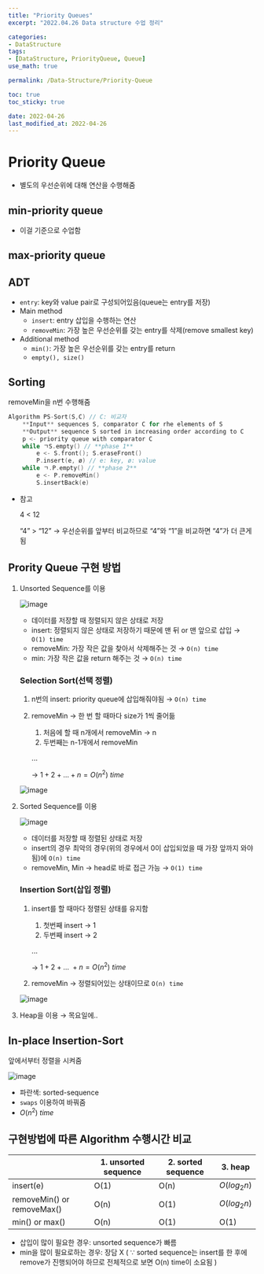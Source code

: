 ```yaml
---
title: "Priority Queues"
excerpt: "2022.04.26 Data structure 수업 정리"

categories:
- DataStructure
tags:
- [DataStructure, PriorityQueue, Queue]
use_math: true

permalink: /Data-Structure/Priority-Queue

toc: true
toc_sticky: true

date: 2022-04-26
last_modified_at: 2022-04-26
---
```


# Priority Queue
- 별도의 우선순위에 대해 연산을 수행해줌

## min-priority queue

- 이걸 기준으로 수업함

## max-priority queue

## ADT

- `entry`: key와 value pair로 구성되어있음(queue는 entry를 저장)
- Main method
    - `insert`: entry 삽입을 수행하는 연산
    - `removeMin`: 가장 높은 우선순위를 갖는 entry를 삭제(remove smallest key)
- Additional method
    - `min()`: 가장 높은 우선순위를 갖는 entry를 return
    - `empty(), size()`

## Sorting

removeMin을 n번 수행해줌

```cpp
Algorithm PS-Sort(S,C) // C: 비교자
	**Input** sequences S, comparator C for rhe elements of S
	**Output** sequence S sorted in increasing order according to C
	p <- priority queue with comparator C
	while ㄱS.empty() // **phase 1**
		e <- S.front(); S.eraseFront()
		P.insert(e, ø) // e: key, ø: value
	while ㄱ.P.empty() // **phase 2**
		e <- P.removeMin()
		S.insertBack(e)
```

- 참고
    
    4 < 12
    
    “4” > “12” → 우선순위를 앞부터 비교하므로 “4”와 “1”을 비교하면 “4”가 더 큰게 됨
    

## Prority Queue 구현 방법

1. Unsorted Sequence를 이용
    
    ![image](https://user-images.githubusercontent.com/63302432/165286105-25a9c039-b9c8-4d28-b733-211908d90152.png)
    
    - 데이터를 저장할 때 정렬되지 않은 상태로 저장
    - insert: 정렬되지 않은 상태로 저장하기 때문에 맨 뒤 or 맨 앞으로 삽입 → `O(1) time`
    - removeMin: 가장 작은 값을 찾아서 삭제해주는 것 → `O(n) time`
    - min: 가장 작은 값을 return 해주는 것 → `O(n) time`
    
    ### Selection Sort(선택 정렬)
    
    1. n번의 insert: priority queue에 삽입해줘야됨 → `O(n) time`
    2. removeMin → 한 번 할 때마다 size가 1씩 줄어듦
        1. 처음에 할 때 n개에서 removeMin → n
        2. 두번째는 n-1개에서 removeMin
        
        ...
        
        →  $1+2+\dots + n  = O(n^2)\ time$
        
    
    ![image](https://user-images.githubusercontent.com/63302432/165286136-06fe15c6-c605-47f4-ba76-64fba9e46ca1.png)
    
2. Sorted Sequence를 이용
    
    ![image](https://user-images.githubusercontent.com/63302432/165286153-7fe3e521-7392-43bb-8b94-70f89e6a8ca1.png)

    
    - 데이터를 저장할 때 정렬된 상태로 저장
    - insert의 경우 최악의 경우(위의 경우에서 0이 삽입되었을 때 가장 앞까지 와야됨)에 `O(n) time`
    - removeMin, Min → head로 바로 접근 가능 → `O(1) time`
    
    ### Insertion Sort(삽입 정렬)
    
    1. insert를 할 때마다 정렬된 상태를 유지함 
        1. 첫번째 insert → 1
        2. 두번째 insert → 2
        
        ...
        
        → $1+2+\dots \ + n = O(n^2)\ time$
        
    2. removeMin → 정렬되어있는 상태이므로 `O(n) time`
    
    ![image](https://user-images.githubusercontent.com/63302432/165286192-ce9c5dae-9b8f-4f40-8c61-f12a7004109d.png)
    
3. Heap을 이용 → 목요일에..

## In-place Insertion-Sort

앞에서부터 정렬을 시켜줌

![image](https://user-images.githubusercontent.com/63302432/165286216-6be78fa1-9be2-4558-8e2a-909d34147cde.png)

- 파란색: sorted-sequence
- `swaps` 이용하여 바꿔줌
- $O(n^2)\ time$

## 구현방법에 따른 Algorithm 수행시간 비교

|  | 1. unsorted sequence | 2. sorted sequence | 3. heap |
| --- | --- | --- | --- |
| insert(e) | O(1) | O(n) | $O(log_2 n)$ |
| removeMin() or removeMax() | O(n) | O(1) | $O(log_2 n)$ |
| min() or max() | O(n) | O(1) | O(1) |
- 삽입이 많이 필요한 경우: unsorted sequence가 빠름
- min을 많이 필요로하는 경우: 장담 X 
( $\because$ sorted sequence는 insert를 한 후에 remove가 진행되어야 하므로 전체적으로 보면 
       O(n) time이 소요됨 )